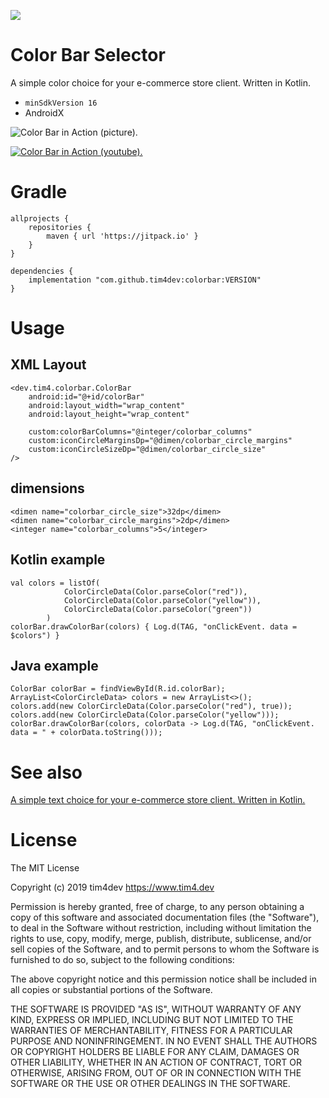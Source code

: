 
[![](https://jitpack.io/v/tim4dev/colorbar.svg)](https://jitpack.io/#tim4dev/colorbar)

# Color Bar Selector

A simple color choice for your e-commerce store client. Written in Kotlin.

 - `minSdkVersion 16`
 - AndroidX

![Color Bar in Action (picture).](https://res.cloudinary.com/ddhl2pupw/image/upload/v1571678573/library-colorbar/colorbar_1.png)


[![Color Bar in Action (youtube).](https://img.youtube.com/vi/6gx_0Bk6UOU/0.jpg)](https://www.youtube.com/watch?v=6gx_0Bk6UOU)

# Gradle

    allprojects {
        repositories {
    	    maven { url 'https://jitpack.io' }
    	}
    }

    dependencies {
        implementation "com.github.tim4dev:colorbar:VERSION"
    }    
    

# Usage

## XML Layout

    <dev.tim4.colorbar.ColorBar
        android:id="@+id/colorBar"
        android:layout_width="wrap_content"
        android:layout_height="wrap_content"
        
        custom:colorBarColumns="@integer/colorbar_columns"
        custom:iconCircleMarginsDp="@dimen/colorbar_circle_margins"
        custom:iconCircleSizeDp="@dimen/colorbar_circle_size" 
    />

## dimensions

    <dimen name="colorbar_circle_size">32dp</dimen>
    <dimen name="colorbar_circle_margins">2dp</dimen>
    <integer name="colorbar_columns">5</integer>

## Kotlin example

    val colors = listOf(
                ColorCircleData(Color.parseColor("red")),
                ColorCircleData(Color.parseColor("yellow")),
                ColorCircleData(Color.parseColor("green"))
            )
    colorBar.drawColorBar(colors) { Log.d(TAG, "onClickEvent. data = $colors") }
    

## Java example

    ColorBar colorBar = findViewById(R.id.colorBar);
    ArrayList<ColorCircleData> colors = new ArrayList<>();
    colors.add(new ColorCircleData(Color.parseColor("red"), true));
    colors.add(new ColorCircleData(Color.parseColor("yellow")));
    colorBar.drawColorBar(colors, colorData -> Log.d(TAG, "onClickEvent. data = " + colorData.toString()));
    
# See also

[A simple text choice for your e-commerce store client. Written in Kotlin.](https://github.com/tim4dev/textbar)
    

# License

The MIT License

Copyright (c) 2019 tim4dev https://www.tim4.dev

Permission is hereby granted, free of charge, to any person obtaining a copy
of this software and associated documentation files (the "Software"), to deal
in the Software without restriction, including without limitation the rights
to use, copy, modify, merge, publish, distribute, sublicense, and/or sell
copies of the Software, and to permit persons to whom the Software is
furnished to do so, subject to the following conditions:

The above copyright notice and this permission notice shall be included in
all copies or substantial portions of the Software.

THE SOFTWARE IS PROVIDED "AS IS", WITHOUT WARRANTY OF ANY KIND, EXPRESS OR
IMPLIED, INCLUDING BUT NOT LIMITED TO THE WARRANTIES OF MERCHANTABILITY,
FITNESS FOR A PARTICULAR PURPOSE AND NONINFRINGEMENT. IN NO EVENT SHALL THE
AUTHORS OR COPYRIGHT HOLDERS BE LIABLE FOR ANY CLAIM, DAMAGES OR OTHER
LIABILITY, WHETHER IN AN ACTION OF CONTRACT, TORT OR OTHERWISE, ARISING FROM,
OUT OF OR IN CONNECTION WITH THE SOFTWARE OR THE USE OR OTHER DEALINGS IN
THE SOFTWARE.
